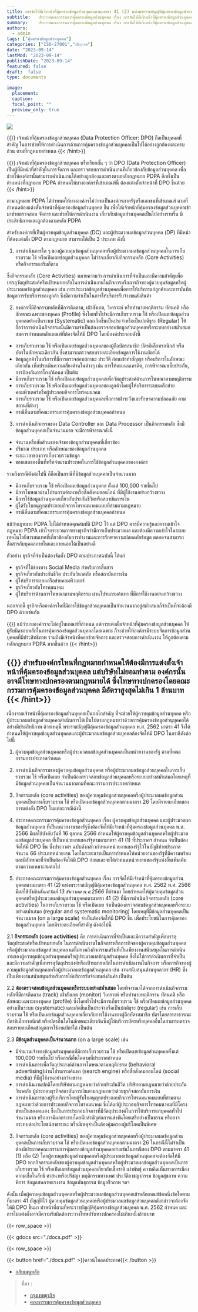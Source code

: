 ```yaml
---
title: การจัดให้มีเจ้าหน้าที่คุ้มครองข้อมูลส่วนบุคคลตามมาตรา 41 (2) แห่งพระราชบัญญัติคุ้มครองข้อมูลส่วนบุคคล พ.ศ. 2562 พ.ศ. 2566
subtitle: 	ประกาศคณะกรรมการคุ้มครองข้อมูลส่วนบุคคล เรื่อง การจัดให้มีเจ้าหน้าที่คุ้มครองข้อมูลส่วนบุคคลตามมาตรา 41 (2) แห่งพระราชบัญญัติคุ้มครองข้อมูลส่วนบุคคล พ.ศ. 2562 พ.ศ. 2566
summary: 	ประกาศคณะกรรมการคุ้มครองข้อมูลส่วนบุคคล เรื่อง การจัดให้มีเจ้าหน้าที่คุ้มครองข้อมูลส่วนบุคคลตามมาตรา 41 (2) แห่งพระราชบัญญัติคุ้มครองข้อมูลส่วนบุคคล พ.ศ. 2562 พ.ศ. 2566
authors:
  - admin
tags: ["คุ้มครองข้อมูลส่วนบุคคล"]
categories: ["ISO-27001","ประกาศ"]
date: "2023-09-14"
lastMod: "2023-09-14"
publishDate: "2023-09-14"
featured: false
draft:  false
type: documents

image:
  placement:
  caption:
  focal_point: ""
  preview_only: true
---
```


![](img-01.jpg)

{{<hint success>}}
เจ้าหน้าที่คุ้มครองข้อมูลส่วนบุคคล (Data Protection Officer: DPO) ถือเป็นบุคคลที่สำคัญ ในการช่วยให้การดำเนินการด้านการคุ้มครองข้อมูลส่วนบุคคลเป็นไปได้อย่างถูกต้องและครบถ้วน ตามที่กฎหมายกำหนด
{{< /hint>}}

{{<hint success>}}
เจ้าหน้าที่คุ้มครองข้อมูลส่วนบุคคล หรือเรียกสั้น ๆ ว่า DPO (Data Protection Officer) เป็นผู้ที่มีหน้าที่สำคัญในการจัดการ และตรวจสอบการดำเนินงานที่เกี่ยวข้องกับข้อมูลส่วนบุคคล เพื่อช่วยให้องค์กรนั้นสามารถดำเนินงานได้อย่างถูกต้องและตรงตามหลักกฎหมาย PDPA อีกทั้งเป็นตำแหน่งที่กฎหมาย PDPA กำหนดให้บางองค์กรที่เข้าเกณฑ์นี้ ต้องแต่งตั้งเจ้าหน้าที่ DPO ขึ้นด้วย
{{< /hint>}}

ตามกฎหมาย PDPA ได้กำหนดให้บางองค์กรไม่ว่าจะเป็นองค์กรภาครัฐหรือเอกชนที่เข้าเกณฑ์ ตามที่กำหนดต้องแต่งตั้งเจ้าหน้าที่คุ้มครองข้อมูลส่วนบุคคล ขึ้น เพื่อให้เจ้าหน้าที่คุ้มครองข้อมูลส่วนบุคคลเข้ามาช่วยตรวจสอบ จัดการ  และช่วยให้การดำเนินงาน เกี่ยวกับข้อมูลส่วนบุคคลเป็นไปอย่างราบรื่น มีประสิทธิภาพและถูกต้องตามหลัก PDPA 

สำหรับองค์กรที่เป็นผู้ควบคุมข้อมูลส่วนบุคคล (DC) และผู้ประมวลผลข้อมูลส่วนบุคคล (DP) ที่มีหน้าที่ต้องแต่งตั้ง DPO ตามกฎหมาย สามารถได้เป็น 3 ประเภท ดังนี้ 

1. การดำเนินการใด ๆ ของผู้ควบคุมข้อมูลส่วนบุคคลหรือผู้ประมวลผลข้อมูลส่วนบุคคลในการเก็บรวบรวม ใช้ หรือเปิดเผยข้อมูลส่วนบุคคล ไม่ว่าจะเกี่ยวกับกิจกรรมหลัก (Core Activities) หรือกิจกรรมเสริมก็ตาม 

ซึ่งกิจกรรมหลัก (Core Activities) หมายความว่า การดำเนินการที่จำเป็นและมีความสำคัญเพื่อบรรลุวัตถุประสงค์หรือเป้าหมายหลักในการดำเนินงานในกิจการหรือภารกิจของผู้ควบคุมข้อมูลหรือผู้ประมวลผลข้อมูลส่วนบุคคล เช่น การประมวลข้อมูลส่วนบุคคลเพื่อการให้บริการแก่ลูกค้าและการบันทึกข้อมูลการรับบริการของลูกค้า ซึ่งมีความจำเป็นในการให้บริการรับจ้างขนส่งสินค้า

2. องค์กรที่มีกิจกรรมหลักที่มีการติดตาม, เฝ้าสังเกต, วิเคราะห์ หรือทำนายพฤติกรรม ทัศนคติ หรือลักษณะเฉพาะของบุคคล (Profile) ซึ่งโดยทั่วไปจะมีการเก็บรวบรวม ใช้ หรือเปิดเผยข้อมูลส่วนบุคคลอย่างเป็นระบบ (Systematic) และเกิดขึ้นเป็นประจำหรือเป็นปกติธุระ (Regular) ให้ถือว่าการดำเนินกิจกรรมนั้นมีความจำเป็นต้องตรวจสอบข้อมูลส่วนบุคคลหรือระบบอย่างสม่ำเสมอ สมควรกำหนดหลักเกณฑ์ที่ต้องจัดให้มี DPO โดยมีองค์ประกอบดังนี้

- การเก็บรวบรวม ใช้ หรือเปิดเผยข้อมูลส่วนบุคคลของผู้ถือบัตรสมาชิก บัตรอิเล็กทรอนิกส์ หรือบัตรในลักษณะเดียวกัน ซึ่งสามารถตรวจสอบรายละเอียดข้อมูลการใช้งานบัตรได้
- ข้อมูลลูกค้าในบริการที่มีการตรวจสอบสถานะ ประวัติ ก่อนเข้าทำสัญญา หรือบริการในลักษณะเดียวกัน เพื่อประเมินความเสี่ยงด้านในต่างๆ เช่น การให้คะแนนเครดิต, การพิจารณาเบี้ยประกัน, การป้องกันการโกง/ฉ้อฉล  เป็นต้น
- มีการเก็บรวบรวม ใช้ หรือเปิดเผยข้อมูลส่วนบุคคลเพื่อวัตถุประสงค์ด้านการโฆษณาตามพฤติกรรม
- การเก็บรวบรวม ใช้ หรือเปิดเผยข้อมูลส่วนบุคคลของลูกค้าโดยผู้ให้บริการระบบเครือข่ายคอมพิวเตอร์หรือผู้ประกอบกิจการโทรคมนาคม
- การเก็บรวบรวม ใช้ หรือเปิดเผยข้อมูลส่วนบุคคลเพื่อการเฝ้าระวังและรักษาความปลอดภัย ตามสถานที่ต่างๆ
- กรณีอื่นตามที่คณะกรรมการคุ้มครองข้อมูลส่วนบุคคลกำหนด


3. การดำเนินกิจกรรมของ Data Controller และ Data Processor เป็นกิจกรรมหลัก ซึ่งมีข้อมูลส่วนบุคคลเป็นจำนวนมาก จะมีการพิจารณาดังนี้

- จำนวนหรือสัดส่วนของเจ้าของข้อมูลส่วนบุคคลที่เกี่ยวข้อง  
- ปริมาณ ประเภท หรือลักษณะของข้อมูลส่วนบุคคล
- ระยะเวลาของการเก็บรวบรวมข้อมูล 
- ขอบเขตของพื้นที่หรือจำนวนประเทศในการใช้ข้อมูลส่วนบุคคลขององค์กร 

รวมถึงกรณีดังต่อไปนี้ ก็ถือเป็นกรณีที่มีข้อมูลส่วนบุคคลเป็นจำนวนมาก 

- มีการเก็บรวบรวม ใช้ หรือเปิดเผยข้อมูลส่วนบุคคล ตั้งแต่ 100,000 รายขึ้นไป
- มีการโฆษณาผ่านโปรแกรมค้นหาหรือสื่อสังคมออนไลน์ ที่มีผู้ใช้งานอย่างกว้างขวาง
- มีการใช้ข้อมูลส่วนบุคคลเกี่ยวกับประกันชีวิตหรือสถาบันการเงิน
- ผู้ได้รับใบอนุญาตประกอบกิจการโทรคมนาคมแบบที่สามตามกฎหมาย
- กรณีอื่นตามที่คณะกรรมการคุ้มครองข้อมูลส่วนบุคคลกำหนด
       

แม้ว่ากฎหมาย PDPA ไม่ได้กำหนดคุณสมบัติ DPO ไว้ แต่ DPO ควรมีความรู้และความเข้าใจกฎหมาย PDPA เข้าใจกระบวนการทางธุรกิจว่ามีการเก็บประมวลผล และต้องมีความเข้าใจในระบบเทคโนโลยีสารสนเทศที่เกี่ยวข้องกับการทำงานและการรักษาความปลอดภัยข้อมูล ตลอดจนสามารถสื่อสารกับบุคคลภายในและภายนอกได้เป็นอย่างดี

ตัวอย่าง ธุรกิจที่จำเป็นต้องจัดตั้ง DPO ตามประกาศฉบับนี้ ได้แก่

- ธุรกิจที่ใช้ช่องทาง Social Media สำหรับการสื่อสาร
- ธุรกิจเกี่ยวกับประกันชีวิต ประกันวินาศภัย หรือสถาบันการเงิน
- ผู้ให้บริการระบบเครือข่ายคอมพิวเตอร์
- ธุรกิจเกี่ยวกับโทรคมนาคม
- ผู้ให้บริการด้านการโฆษณาตามพฤติกรรม ผ่านโปรแกรมค้นหา ที่มีการใช้งานอย่างกว้างขวาง

นอกจากนี้ ธุรกิจหรือองค์กรใดที่มีการใช้ข้อมูลส่วนบุคคลเป็นจำนวนมากอยู่สม่ำเสมอก็จำเป็นที่จะต้องมี DPO ด้วยเช่นกัน


{{<hint success>}}
แม้ว่าบางองค์กรจะไม่อยู่ในเกณฑ์ที่กำหนด แต่การแต่งตั้งเจ้าหน้าที่คุ้มครองข้อมูลส่วนบุคคล ให้ผู้รับผิดชอบหลักในการคุ้มครองข้อมูลส่วนบุคคลโดยเฉพาะ ก็จะช่วยให้องค์กรมีระบบจัดการข้อมูลส่วนบุคคลที่มีประสิทธิภาพ รวมถึงมีเจ้าหน้าที่คอยช่วยจัดการ และตรวจสอบการดำเนินงาน ให้ถูกต้องตามหลักกฎหมาย PDPA มากขึ้นด้วย 
{{< /hint>}}

{{<hint warning>}}
สำหรับองค์กรไหนที่กฎหมายกำหนดให้ต้องมีการแต่งตั้งเจ้าหน้าที่คุ้มครองข้อมูลส่วนบุคคล แต่บริษัทไม่ยอมทำตาม องค์กรนั้นอาจมีโทษทางปกครองตามกฎหมายได้  ซึ่งโทษทางปกครองโดยคณะกรรมการคุ้มครองข้อมูลส่วนบุคคล มีอัตราสูงสุดไม่เกิน 1 ล้านบาท
{{< /hint>}}
--------
เนื่องจากเจ้าหน้าที่คุ้มครองข้อมูลส่วนบุคคลเป็นกลไกสำคัญ ที่จะช่วยให้ผู้ควบคุมข้อมูลส่วนบุคคล หรือผู้ประมวลผลข้อมูลส่วนบุคคลดำเนินการให้เป็นไปตามกฎหมายว่าด้วยการคุ้มครองข้อมูลส่วนุบุคคลได้อย่างมีประสิทธิภาพ ด้วยเหตุนี้ พระราชบัญญัติคุ้มครองข้อมูลส่วนบุคคล พ.ศ. 2562  มาตรา 41 จึงได้กำหนดให้ผู้ควบคุมข้อมูลส่วนบุคคลและผู้ประมวลผลข้อมูลส่วนบุคคลต้องจัดให้มี DPO ในกรณีดังต่อไปนี้

1. ผู้ควบคุมข้อมูลส่วนบุคคลหรือผู้ประมวลผลข้อมูลส่วนบุคคลเป็นหน่วยงานของรัฐ
ตามที่คณะกรรมการประกาศกำหนด
2. การดำเนินกิจกรรมของผู้ควบคุมข้อมูลส่วนบุคคล หรือผู้ประมวลผลข้อมูลส่วนบุคคลในการเก็บรวบรวม ใช้ หรือเปิดเผย จำเป็นต้องตรวจสอบข้อมูลส่วนบุคคลหรือระบบอย่างสม่ำเสมอโดยเหตุที่มีข้อมูลส่วนบุคคลเป็นจำนวนมากตามที่คณะกรรมการประกาศกำหนด  
3. กิจกรรมหลัก (core activities) ของผู้ควบคุมข้อมูลส่วนบุคคลหรือผู้ประมวลผลข้อมูลส่วนบุคคลเป็นการเก็บรวบรวม ใช้ หรือเปิดเผยข้อมูลส่วนบุคคลตามมาตรา 26 โดยมีรายละเอียดของการแต่งตั้ง DPO ในแต่ละกรณีดังนี้

1. ประกาศคณะกรรมการคุ้มครองข้อมูลส่วนบุคคล เรื่อง ผู้ควบคุมข้อมูลส่วนบุคคล
และผู้ประมวลผลข้อมูลส่วนบุคคล ที่เป็นหน่วยงานของรัฐซึ่งต้องจัดให้มีเจ้าหน้าที่คุ้มครองข้อมูลส่วนบุคคล พ.ศ. 2566 มีผลใช้บังคับวันที่ 16 ตุลาคม 2566 กำหนดให้ผู้ควบคุมข้อมูลส่วนบุคคลหรือผู้ประมวลผลข้อมูลส่วนบุคคล ที่เป็นหน่วยงานของรัฐตามตามาตรา 41 (1) ที่ประกาศฯ กำหนด จำเป็นต้องจัดให้มี DPO ขึ้น ซึ่งประกาศฯ ฉบับดังกล่าวกำหนดหน่วยงานของรัฐไว้ในบัญชีท้ายประกาศจำนวน 66 ประเภทหน่วยงาน โดยในระยะแรกเป็นการกำหนดให้หน่วยงานของรัฐที่มีความพร้อม และมีลักษณะที่จำเป็นต้องจัดให้มี DPO ก่อนและจะได้กำหนดหน่วยงานของรัฐแห่งอื่นเพิ่มเติม
ตามความเหมาะสมต่อไป

2. ประกาศคณะกรรมการคุ้มครองข้อมูลส่วนบุคคล เรื่อง การจัดให้มีเจ้าหน้าที่คุ้มครองข้อมูลส่วนบุคคลตามมาตรา 41 (2) แห่งพระราชบัญญัติคุ้มครองข้อมูลส่วนบุคคล พ.ศ. 2562 พ.ศ. 2566
มีผลใช้บังคับ*ตั้งแต่วันที่ 13 ธันวาคม พ.ศ.2566* ที่ผ่านมา โดยกำหนดให้ผู้ควบคุมข้อมูลส่วนบุคคลหรือผู้ประมวลผลข้อมูลส่วนบุคคลตามาตรา 41 (2) ที่มีการดำเนินกิจกรรมหลัก (core activities) ในการเก็บรวบรวม ใช้ หรือเปิดเผย จำเป็นต้องตรวจสอบข้อมูลส่วนบุคคลหรือระบบอย่างสม่ำเสมอ (regular and systematic monitoring)  โดยเหตุที่มีข้อมูลส่วนบุคคลเป็นจำนวนมาก (on a large scale) จำเป็นต้องจัดให้มี DPO ขึ้น เพื่อประโยชน์ในการคุ้มครองข้อมูลส่วนบุคคล โดยมีรายละเอียดที่สำคัญ ดังต่อไปนี้

  2.1 **กิจกรรมหลัก (core activities)** คือ การดำเนินการที่จำเป็นและมีความสำคัญเพื่อบรรลุวัตถุประสงค์หรือเป้าหมายหลัก ในการดำเนินงานในกิจการหรือภารกิจของผู้ควบคุมข้อมูลส่วนบุคคลหรือผู้ประมวลผลข้อมูลส่วนบุคคล แต่ไม่รวมถึงกิจกรรมเสริมที่เป็นเพียงงานสนับสนุนในการดำเนินงานของผู้ควบคุมข้อมูลส่วนบุคคลหรือผู้ประมวลผลข้อมูลส่วนบุคคล ซึ่งไม่ใช่การดำเนินการที่จำเป็น และมีความสำคัญเพื่อบรรลุวัตถุประสงค์หรือเป้าหมายหลักในการดำเนินงานในกิจการ หรือภารกิจของผู้ควบคุมข้อมูลส่วนบุคคลหรือผู้ประมวลผลข้อมูลส่วนบุคคล เช่น งานสนับสนุนด้านบุคลากร (HR) ซึ่งเป็นเพียงงานสนับสนุนสำหรับการให้บริการรับจ้างขนส่งสินค้า เป็นต้น

  2.2 **ต้องตรวจสอบข้อมูลส่วนบุคคลหรือระบบอย่างสม่ำเสมอ** โดยพิจารณาได้จากการดำเนินกิจกรรมหลักที่มีการติดตาม (track) เฝ้าสังเกต (monitor) วิเคราะห์ หรือทำนายพฤติกรรม ทัศนคติ หรือลักษณะเฉพาะของบุคคล (profile) ซึ่งโดยทั่วไปจะมีการเก็บรวบรวม ใช้ หรือเปิดเผยข้อมูลส่วนบุคคลอย่างเป็นระบบ (systematic) และเกิดขึ้นเป็นประจำหรือเป็นปกติธุระ (regular) เช่น การเก็บรวบรวม ใช้ หรือเปิดเผยข้อมูลส่วนบุคคลเกี่ยวกับการใช้งานของผู้ถือบัตรสมาชิก บัตรโดยสารสาธารณะ บัตรอิเล็กทรอนิกส์ หรือบัตรอื่นใดในลักษณะเดียวกันซึ่งผู้ให้บริการบัตรหรือบุคคลอื่นใดสามารถตรวจสอบรายละเอียดข้อมูลการใช้งานบัตรได้ เป็นต้น

  2.3 **มีข้อมูลส่วนบุคคลเป็นจำนวนมาก** (on a large scale) เช่น

  - มีจำนวนเจ้าของข้อมูลส่วนบุคคลที่มีการเก็บรวบรวม ใช้ หรือเปิดเผยข้อมูลส่วนบุคคลตั้งแต่ 100,000 รายขึ้นไป หรือกรณีอื่นใดตามที่ประกาศกำหนด
  - การดำเนินการเพื่อวัตถุประสงค์ด้านการโฆษณาตามพฤติกรรม (behavioral advertising)ผ่านโปรแกรมค้นหา (search engine) หรือสื่อสังคมออนไลน์ (social media) ที่มีผู้ใช้งานอย่างกว้างขวาง
  - การดำเนินงานปกติโดยบริษัทตามกฎหมายว่าด้วยประกันชีวิต บริษัทตามกฎหมายว่าด้วยประกันวินาศภัย ผู้ประกอบธุรกิจสถาบันการเงินตามกฎหมายว่าด้วยธุรกิจสถาบันการเงิน
  - การดำเนินการของผู้รับบริการโดยผู้รับใบอนุญาตประกอบกิจการโทรคมนาคมแบบที่สามตามกฎหมายว่าด้วยการประกอบกิจการโทรคมนาคม ซึ่งได้แก่ผู้ประกอบกิจการโทรคมนาคมที่มีโครงข่ายเป็นของตนเอง ซึ่งเป็นการประกอบกิจการที่มีวัตถุประสงค์ในการให้บริการแก่บุคคลทั่วไปจำนวนมาก หรืออาจมีผลกระทบโดยนัยสำคัญต่อการแข่งขันโดยเสรีอย่างเป็นธรรม หรืออาจกระทบต่อประโยชน์สาธารณะ หรือมีเหตุจำเป็นต้องคุ้มครองผู้บริโภคเป็นพิเศษ

3. กิจกรรมหลัก (core activities) ของผู้ควบคุมข้อมูลส่วนบุคคลหรือผู้ประมวลผลข้อมูลส่วนบุคคลเป็นการเก็บรวบรวม ใช้ หรือเปิดเผยข้อมูลส่วนบุคคลตามมาตรา 26 ในกรณีนี้ไม่จำเป็นต้องมีประกาศคณะกรรมการคุ้มครองข้อมูลส่วนบุคคลอย่างเช่นในกรณีของ DPO ตามมาตรา 41 (1) หรือ (2) โดยผู้ควบคุมข้อมูลส่วนบุคคลหรือผู้ประมวลผลข้อมูลส่วนบุคคลจะต้องจัดให้มี DPO หากกิจกรรมหลักของผู้ควบคุมข้อมูลส่วนบุคคลหรือผู้ประมวลผลข้อมูลส่วนบุคคลเป็นการเก็บรวบรวม ใช้ หรือเปิดเผยข้อมูลส่วนบุคคลเกี่ยวกับเชื้อชาติ เผ่าพันธุ์ ความคิดเห็นทางการเมือง ความเชื่อในลัทธิ ศาสนาหรือปรัชญา พฤติกรรมทางเพศ ประวัติอาชญากรรม ข้อมูลสุขภาพ ความพิการ ข้อมูลสหภาพแรงงาน ข้อมูลพันธุกรรม ข้อมูลชีวภาพ ฯลฯ 

ดังนั้น เมื่อผู้ควบคุมข้อมูลส่วนบุคคลหรือผู้ประมวลผลข้อมูลส่วนบุคคลเข้าหลักเกณฑ์ข้อหนึ่งข้อใดตามที่มาตรา 41 บัญญัติไว้ ผู้ควบคุมข้อมูลส่วนบุคคลหรือผู้ประมวลผลข้อมูลส่วนบุคคลดังกล่าวจะต้องจัดให้มี DPO ขึ้นมา ทำหน้าที่ตามที่พระราชบัญญัติคุ้มครองข้อมูลส่วนบุคคล พ.ศ. 2562 กำหนด  และการไม่แต่งตั้งอาจมีความรับผิดต้องระวางโทษปรับทางปกครองไม่เกินหนึ่งล้านบาท


{{< row_space >}}

{{< gdocs src="./docs.pdf" >}}

{{< row_space >}}

 

{{< button href="./docs.pdf" >}}ดาวน์โหลดประกาศ{{< /button >}}

- [กลับเมนูหลัก](../../section/)



> ที่มา : 
> - [กรุงเทพธุรกิจ](https://www.bangkokbiznews.com/tech/gadget/1095991)
> - [คณะกรรมการคุ้มครองข้อมูลส่วนบุคคล](https://www.pdpc.or.th/2384/)